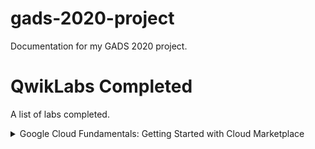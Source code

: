# gads-2020-project
Documentation for my GADS 2020 project.

# QwikLabs Completed
A list of labs completed.
<details>
  <summary>Google Cloud Fundamentals: Getting Started with Cloud Marketplace</summary>
  <img src="Screenshot_20200911-111017.png" />
</details>
